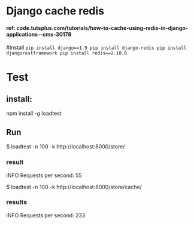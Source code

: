 # Django cache redis 

#### ref: code.tutsplus.com/tutorials/how-to-cache-using-redis-in-django-applications--cms-30178

#Install
``
pip install django==1.9
pip install django-redis
pip install djangorestframework
pip install redis==2.10.6
``

# Test
## install:
npm install -g loadtest

## Run 
$ loadtest -n 100 -k  http://localhost:8000/store/
 
### result
INFO Requests per second: 55


$ loadtest -n 100 -k  http://localhost:8000/store/cache/
 
### results
INFO Requests per second: 233